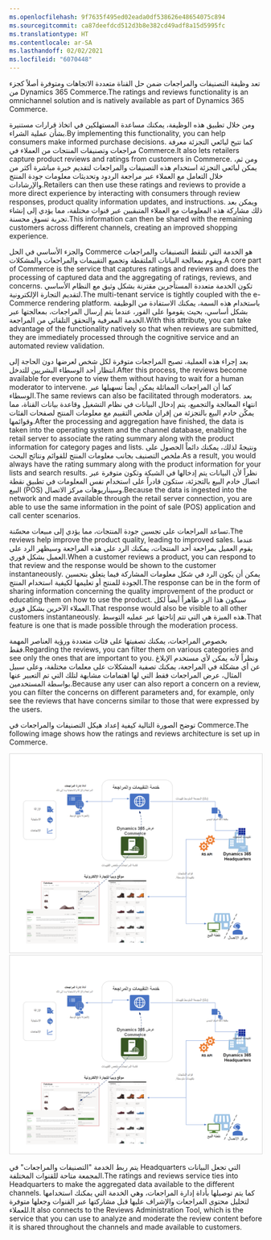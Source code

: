 ```yaml
---
ms.openlocfilehash: 9f7635f495ed02eada0df538626e48654075c894
ms.sourcegitcommit: ca87deefdcd512d3b8e382cd49adf8a15d5995fc
ms.translationtype: HT
ms.contentlocale: ar-SA
ms.lasthandoff: 02/02/2021
ms.locfileid: "6070448"
---
```

<span data-ttu-id="17ea3-101">تعد وظيفة التصنيفات والمراجعات ضمن حل القناة متعددة الاتجاهات ومتوفرة أصلاً كجزء من Dynamics 365 Commerce.</span><span class="sxs-lookup"><span data-stu-id="17ea3-101">The ratings and reviews functionality is an omnichannel solution and is natively available as part of Dynamics 365 Commerce.</span></span> 

<span data-ttu-id="17ea3-102">ومن خلال تطبيق هذه الوظيفة، يمكنك مساعدة المستهلكين في اتخاذ قرارات مستنيرة بشأن عملية الشراء.</span><span class="sxs-lookup"><span data-stu-id="17ea3-102">By implementing this functionality, you can help consumers make informed purchase decisions.</span></span> <span data-ttu-id="17ea3-103">كما تتيح لبائعي التجزئة معرفة مراجعات وتصنيفات المنتجات من العملاء في Commerce.</span><span class="sxs-lookup"><span data-stu-id="17ea3-103">It also lets retailers capture product reviews and ratings from customers in Commerce.</span></span> <span data-ttu-id="17ea3-104">ومن ثم، يمكن لبائعي التجزئة استخدام هذه التصنيفات والمراجعات لتقديم خبرة مباشرة أكثر من خلال التعامل مع العملاء عبر مراجعة الردود وتحديثات معلومات جودة المنتج والإرشادات.</span><span class="sxs-lookup"><span data-stu-id="17ea3-104">Retailers can then use these ratings and reviews to provide a more direct experience by interacting with consumers through review responses, product quality information updates, and instructions.</span></span> <span data-ttu-id="17ea3-105">ويمكن بعد ذلك مشاركة هذه المعلومات مع العملاء المتبقيين عبر قنوات مختلفة، مما يؤدي إلى إنشاء تجربة تسوق محسنة.</span><span class="sxs-lookup"><span data-stu-id="17ea3-105">This information can then be shared with the remaining customers across different channels, creating an improved shopping experience.</span></span> 

<span data-ttu-id="17ea3-106">والجزء الأساسي في الحل Commerce هو الخدمة التي تلتقط التصنيفات والمراجعات ويقوم بمعالجة البيانات الملتقطة وتجميع التقييمات والمراجعات والمشكلات.</span><span class="sxs-lookup"><span data-stu-id="17ea3-106">A core part of Commerce is the service that captures ratings and reviews and does the processing of captured data and the aggregating of ratings, reviews, and concerns.</span></span> <span data-ttu-id="17ea3-107">تكون الخدمة متعددة المستأجرين مقترنة بشكل وثيق مع النظام الأساسي لتقديم التجارة الإلكترونية.</span><span class="sxs-lookup"><span data-stu-id="17ea3-107">The multi-tenant service is tightly coupled with the e-Commerce rendering platform.</span></span> <span data-ttu-id="17ea3-108">باستخدام هذه السمة، يمكنك الاستفادة من الوظيفة بشكل أساسي، بحيث يقوموا على الفور، عندما يتم إرسال المراجعات، بمعالجتها عبر الخدمة المعرفية والتحقق التلقائي من المراجعة.</span><span class="sxs-lookup"><span data-stu-id="17ea3-108">With this attribute, you can take advantage of the functionality natively so that when reviews are submitted, they are immediately processed through the cognitive service and an automated review validation.</span></span> 

<span data-ttu-id="17ea3-109">بعد إجراء هذه العملية، تصبح المراجعات متوفرة لكل شخص لعرضها دون الحاجة إلى انتظار أحد الوسطاء البشريين للتدخل.</span><span class="sxs-lookup"><span data-stu-id="17ea3-109">After this process, the reviews become available for everyone to view them without having to wait for a human moderator to intervene.</span></span> <span data-ttu-id="17ea3-110">كما أن المراجعات المماثلة يمكن أيضاً تسهيلها عبر الوسطاء.</span><span class="sxs-lookup"><span data-stu-id="17ea3-110">The same reviews can also be facilitated through moderators.</span></span> <span data-ttu-id="17ea3-111">بعد انتهاء المعالجة والتجميع، يتم إدخال البيانات في نظام التشغيل وقاعدة بيانات القناة، مما يمكًن خادم البيع بالتجزئة من إقران ملخص التقييم مع معلومات المنتج لصفحات الفئات وقوائمها.</span><span class="sxs-lookup"><span data-stu-id="17ea3-111">After the processing and aggregation have finished, the data is taken into the operating system and the channel database, enabling the retail server to associate the rating summary along with the product information for category pages and lists.</span></span> <span data-ttu-id="17ea3-112">ونتيجةً لذلك، يمكنك دائماً الحصول على ملخص التصنيف بجانب معلومات المنتج للقوائم ونتائج البحث.</span><span class="sxs-lookup"><span data-stu-id="17ea3-112">As a result, you would always have the rating summary along with the product information for your lists and search results.</span></span> <span data-ttu-id="17ea3-113">نظراً لأن البيانات يتم إدخالها في الشبكة وتكون متوفرة عبر اتصال خادم البيع بالتجزئة، ستكون قادراً على استخدام نفس المعلومات في تطبيق نقطة البيع (POS) وسيناريوهات مركز الاتصال.</span><span class="sxs-lookup"><span data-stu-id="17ea3-113">Because the data is ingested into the network and made available through the retail server connection, you are able to use the same information in the point of sale (POS) application and call center scenarios.</span></span>

<span data-ttu-id="17ea3-114">تساعد المراجعات على تجسين جودة المنتجات، مما يؤدي إلى مبيعات محسّنة.</span><span class="sxs-lookup"><span data-stu-id="17ea3-114">The reviews help improve the product quality, leading to improved sales.</span></span> <span data-ttu-id="17ea3-115">عندما يقوم العميل بمراجعة أحد المنتجات، يمكنك الرد على هذه المراجعة وسيظهر الرد على العميل بشكل فوري.</span><span class="sxs-lookup"><span data-stu-id="17ea3-115">When a customer reviews a product, you can respond to that review and the response would be shown to the customer instantaneously.</span></span> <span data-ttu-id="17ea3-116">يمكن أن يكون الرد في شكل معلومات المشاركة فيما يتعلق بتحسين الجودة للمنتج أو تعليمها لكيفية استخدام المنتج.</span><span class="sxs-lookup"><span data-stu-id="17ea3-116">The response can be in the form of sharing information concerning the quality improvement of the product or educating them on how to use the product.</span></span> <span data-ttu-id="17ea3-117">سيكون هذا الرد ظاهراً أيضاً لكل العملاء الآخرين بشكل فوري.</span><span class="sxs-lookup"><span data-stu-id="17ea3-117">That response would also be visible to all other customers instantaneously.</span></span> <span data-ttu-id="17ea3-118">هذه الميزة هي التي تتم إتاحتها عبر عمليه التوسط.</span><span class="sxs-lookup"><span data-stu-id="17ea3-118">That feature is one that is made possible through the moderation process.</span></span> 

<span data-ttu-id="17ea3-119">بخصوص المراجعات، يمكنك تصفيتها على فئات متعددة ورؤية العناصر المهمة فقط.</span><span class="sxs-lookup"><span data-stu-id="17ea3-119">Regarding the reviews, you can filter them on various categories and see only the ones that are important to you.</span></span> <span data-ttu-id="17ea3-120">ونظراً لأنه يمكن لأي مستخدم الإبلاغ عن أي مشكلة في المراجعة، يمكنك تصفية المشكلات على معلمات مختلفة، وعلى سبيل المثال، عرض المراجعات فقط التي لها اهتمامات مشابهة لتلك التي تم التعبير عنها بواسطة المستخدمين.</span><span class="sxs-lookup"><span data-stu-id="17ea3-120">Because any user can also report a concern on a review, you can filter the concerns on different parameters and, for example, only see the reviews that have concerns similar to those that were expressed by the users.</span></span> 

<span data-ttu-id="17ea3-121">توضح الصورة التالية كيفية إعداد هيكل التصنيفات والمراجعات في Commerce.</span><span class="sxs-lookup"><span data-stu-id="17ea3-121">The following image shows how the ratings and reviews architecture is set up in Commerce.</span></span>

<span data-ttu-id="17ea3-122">[![يعرض الرسم التخطيطي هيكل التصنيفات والمراجعات في Dynamics 365 Commerce.](../media/ratings-reviews.png)](../media/ratings-reviews.png#lightbox)</span><span class="sxs-lookup"><span data-stu-id="17ea3-122">[![Diagram showing the ratings and review architecture in Dynamics 365 Commerce.](../media/ratings-reviews.png)](../media/ratings-reviews.png#lightbox)</span></span>
 
<span data-ttu-id="17ea3-123">يتم ربط الخدمة "التصنيفات والمراجعات" في Headquarters التي تجعل البيانات المجمعة متاحة للقنوات المختلفة.</span><span class="sxs-lookup"><span data-stu-id="17ea3-123">The ratings and reviews service ties into Headquarters to make the aggregated data available to the different channels.</span></span> <span data-ttu-id="17ea3-124">كما يتم توصيلها بأداة إدارة المراجعات، وهي الخدمة التي يمكنك استخدامها لتحليل محتوى المراجعات والإشراف عليها قبل مشاركتها عبر القنوات وجعلها متوفرة للعملاء.</span><span class="sxs-lookup"><span data-stu-id="17ea3-124">It also connects to the Reviews Administration Tool, which is the service that you can use to analyze and moderate the review content before it is shared throughout the channels and made available to customers.</span></span>

